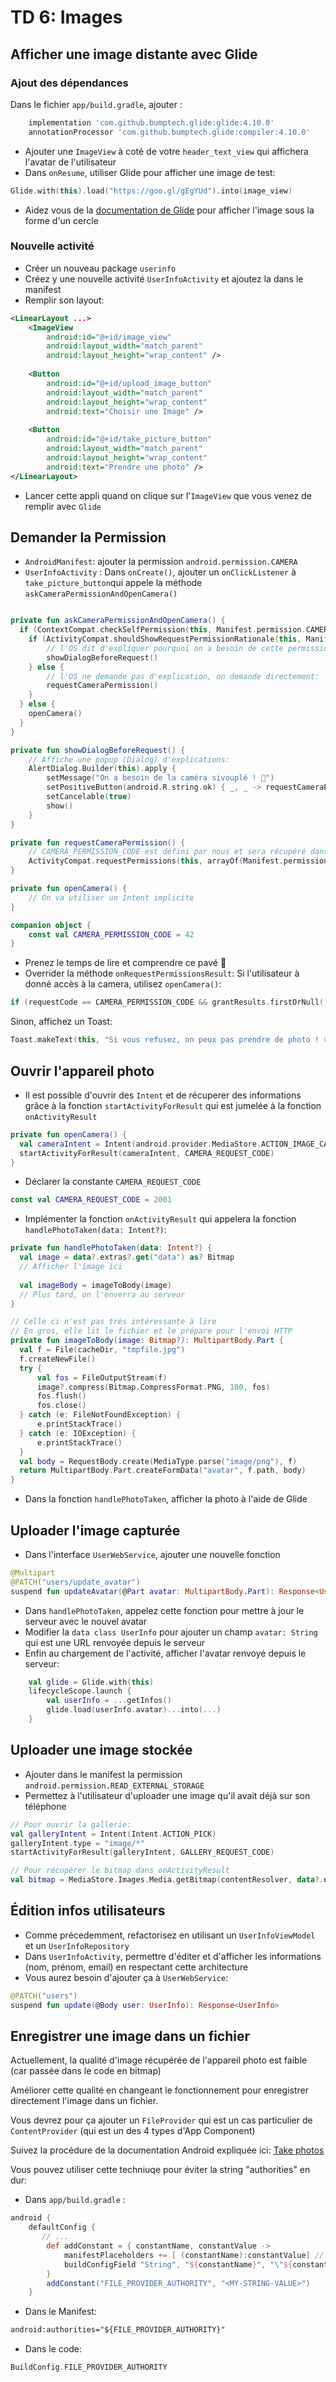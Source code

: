 
# TD 6: Images
## Afficher une image distante avec Glide

### Ajout des dépendances

Dans le fichier `app/build.gradle`, ajouter :

```groovy
    implementation 'com.github.bumptech.glide:glide:4.10.0'
    annotationProcessor 'com.github.bumptech.glide:compiler:4.10.0'
```

- Ajouter une `ImageView` à coté de votre `header_text_view` qui affichera l'avatar de l'utilisateur
- Dans `onResume`, utiliser Glide pour afficher une image de test:

```kotlin
Glide.with(this).load("https://goo.gl/gEgYUd").into(image_view)
```

- Aidez vous de la [documentation de Glide](https://github.com/bumptech/glide) pour afficher l'image sous la forme d'un cercle

### Nouvelle activité
- Créer un nouveau package `userinfo`
- Créez y une nouvelle activité `UserInfoActivity` et ajoutez la dans le manifest
- Remplir son layout:

```xml
<LinearLayout ...>
    <ImageView
        android:id="@+id/image_view"
        android:layout_width="match_parent"
        android:layout_height="wrap_content" />
        
    <Button
        android:id="@+id/upload_image_button"
        android:layout_width="match_parent"
        android:layout_height="wrap_content"
        android:text="Choisir une Image" />
        
    <Button
        android:id="@+id/take_picture_button"
        android:layout_width="match_parent"
        android:layout_height="wrap_content"
        android:text="Prendre une photo" />
</LinearLayout>
```
- Lancer cette appli quand on clique sur l'`ImageView` que vous venez de remplir avec `Glide`

## Demander la Permission

- `AndroidManifest`: ajouter la permission `android.permission.CAMERA`
- `UserInfoActivity` : Dans `onCreate()`, ajouter un `onClickListener` à `take_picture_button`qui appele la méthode `askCameraPermissionAndOpenCamera()`


```kotlin

private fun askCameraPermissionAndOpenCamera() {
  if (ContextCompat.checkSelfPermission(this, Manifest.permission.CAMERA) != PackageManager.PERMISSION_GRANTED) {
    if (ActivityCompat.shouldShowRequestPermissionRationale(this, Manifest.permission.CAMERA)) {
        // l'OS dit d'expliquer pourquoi on a besoin de cette permission:
        showDialogBeforeRequest()    
    } else {
        // l'OS ne demande pas d'explication, on demande directement:
        requestCameraPermission()
    }
  } else {
    openCamera()
  }
}

private fun showDialogBeforeRequest() {
    // Affiche une popup (Dialog) d'explications: 
    AlertDialog.Builder(this).apply {
        setMessage("On a besoin de la caméra sivouplé ! 🥺")
        setPositiveButton(android.R.string.ok) { _, _ -> requestCameraPermission() }
        setCancelable(true)
        show()
    }
}

private fun requestCameraPermission() {
    // CAMERA_PERMISSION_CODE est défini par nous et sera récupéré dans onRequestPermissionsResult
    ActivityCompat.requestPermissions(this, arrayOf(Manifest.permission.CAMERA), CAMERA_PERMISSION_CODE )
}

private fun openCamera() {
    // On va utiliser un Intent implicite
}

companion object {
    const val CAMERA_PERMISSION_CODE = 42
}
```

- Prenez le temps de lire et comprendre ce pavé 🤔
- Overrider la méthode `onRequestPermissionsResult`:
Si l'utilisateur à donné accès à la camera, utilisez `openCamera()`:

```kotlin 
if (requestCode == CAMERA_PERMISSION_CODE && grantResults.firstOrNull() == PackageManager.PERMISSION_GRANTED)
```
Sinon, affichez un Toast:

```kotlin
Toast.makeText(this, "Si vous refusez, on peux pas prendre de photo ! 😢", Toast.LENGTH_LONG).show()
```


## Ouvrir l'appareil photo

- Il est possible d'ouvrir des `Intent` et de récuperer des informations grâce à la fonction `startActivityForResult` qui est jumelée à la fonction `onActivityResult`

```kotlin
private fun openCamera() {
  val cameraIntent = Intent(android.provider.MediaStore.ACTION_IMAGE_CAPTURE)
  startActivityForResult(cameraIntent, CAMERA_REQUEST_CODE)
}
```

- Déclarer la constante `CAMERA_REQUEST_CODE`

```kotlin
const val CAMERA_REQUEST_CODE = 2001
```

- Implémenter la fonction `onActivityResult` qui appelera la fonction `handlePhotoTaken(data: Intent?)`:


```kotlin
private fun handlePhotoTaken(data: Intent?) {
  val image = data?.extras?.get("data") as? Bitmap
  // Afficher l'image ici
  
  val imageBody = imageToBody(image)
  // Plus tard, on l'enverra au serveur
}

// Celle ci n'est pas très intéressante à lire
// En gros, elle lit le fichier et le prépare pour l'envoi HTTP
private fun imageToBody(image: Bitmap?): MultipartBody.Part {
  val f = File(cacheDir, "tmpfile.jpg")
  f.createNewFile()
  try {
      val fos = FileOutputStream(f)
      image?.compress(Bitmap.CompressFormat.PNG, 100, fos)
      fos.flush()
      fos.close()
  } catch (e: FileNotFoundException) {
      e.printStackTrace()
  } catch (e: IOException) {
      e.printStackTrace()
  }
  val body = RequestBody.create(MediaType.parse("image/png"), f)
  return MultipartBody.Part.createFormData("avatar", f.path, body)
}
```

- Dans la fonction `handlePhotoTaken`, afficher la photo à l'aide de Glide

## Uploader l'image capturée

- Dans l'interface `UserWebService`, ajouter une nouvelle fonction

```kotlin
@Multipart
@PATCH("users/update_avatar")
suspend fun updateAvatar(@Part avatar: MultipartBody.Part): Response<UserInfo>
```

- Dans `handlePhotoTaken`, appelez cette fonction pour mettre à jour le serveur avec le nouvel avatar
- Modifier la `data class UserInfo` pour ajouter un champ `avatar: String` qui est une URL renvoyée depuis le serveur
- Enfin au chargement de l'activité, afficher l'avatar renvoyé depuis le serveur:

```kotlin
    val glide = Glide.with(this)
    lifecycleScope.launch {
        val userInfo = ...getInfos()
        glide.load(userInfo.avatar)...into(...)
    }
```

## Uploader une image stockée
- Ajouter dans le manifest la permission `android.permission.READ_EXTERNAL_STORAGE`
- Permettez à l'utilisateur d'uploader une image qu'il avait déjà sur son téléphone

```kotlin
// Pour ouvrir la gallerie:
val galleryIntent = Intent(Intent.ACTION_PICK)
galleryIntent.type = "image/*"
startActivityForResult(galleryIntent, GALLERY_REQUEST_CODE)

// Pour récupérer le bitmap dans onActivityResult
val bitmap = MediaStore.Images.Media.getBitmap(contentResolver, data?.data)
```

## Édition infos utilisateurs
- Comme précedemment, refactorisez en utilisant un `UserInfoViewModel` et un `UserInfoRepository`
- Dans `UserInfoActivity`, permettre d'éditer et d'afficher les informations (nom, prénom, email) en respectant cette architecture
- Vous aurez besoin d'ajouter ça à `UserWebService`:

```kotlin
@PATCH("users")
suspend fun update(@Body user: UserInfo): Response<UserInfo>
```

## Enregistrer une image dans un fichier

Actuellement, la qualité d'image récupérée de l'appareil photo est faible (car passée dans le code en bitmap)

Améliorer cette qualité en changeant le fonctionnement pour enregistrer directement l'image dans un fichier.

Vous devrez pour ça ajouter un `FileProvider` qui est un cas particulier de `ContentProvider` (qui est un des 4 types d'App Component)

Suivez la procédure de la documentation Android expliquée ici: [Take photos](https://developer.android.com/training/camera/photobasics#TaskPath)

Vous pouvez utiliser cette techniuqe pour éviter la string "authorities" en dur:

- Dans `app/build.gradle` :

```gradle
android {
    defaultConfig {
       // ...
        def addConstant = { constantName, constantValue ->
            manifestPlaceholders += [ (constantName):constantValue] // Pour utiliser dans le manifest 
            buildConfigField "String", "${constantName}", "\"${constantValue}\"" // Pour utiliser dans le code
        }
        addConstant("FILE_PROVIDER_AUTHORITY", "<MY-STRING-VALUE>")
    }
```

- Dans le Manifest: 

```xml
android:authorities="${FILE_PROVIDER_AUTHORITY}"
```

- Dans le code:

```kotlin
BuildConfig.FILE_PROVIDER_AUTHORITY
```